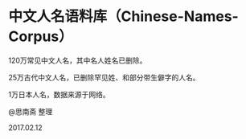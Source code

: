 # 中文人名语料库（Chinese-Names-Corpus）

120万常见中文人名，其中名人姓名已删除。

25万古代中文人名，已删除罕见姓、和部分带生僻字的人名。

1万日本人名，数据来源于网络。


@思南斋 整理

2017.02.12
